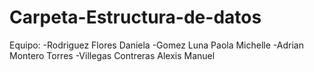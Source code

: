 # Carpeta-Estructura-de-datos
Equipo:
-Rodriguez Flores Daniela
-Gomez Luna Paola Michelle
-Adrian Montero Torres
-Villegas Contreras Alexis Manuel
